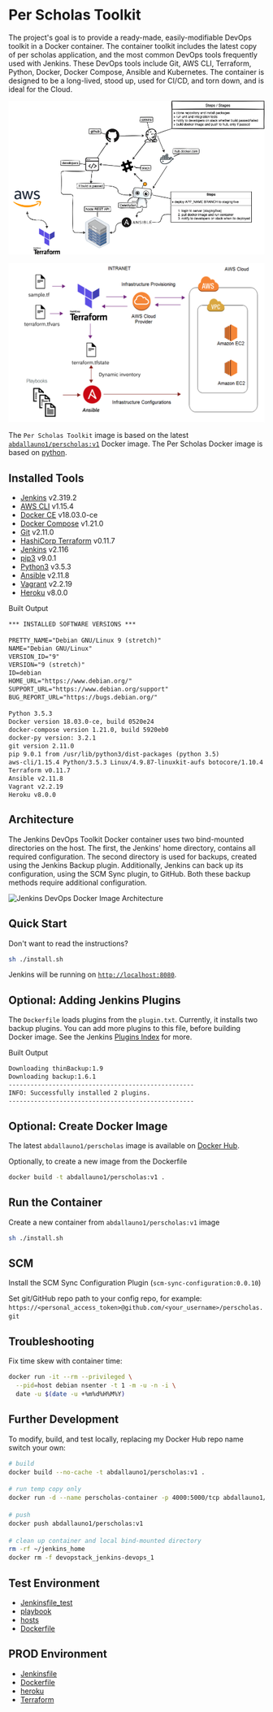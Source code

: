 # Per Scholas Toolkit

The project's goal is to provide a ready-made, easily-modifiable DevOps toolkit in a Docker container. The container toolkit includes the latest copy of per scholas application,  and the most common DevOps tools frequently used with Jenkins. These DevOps tools include Git, AWS CLI, Terraform, Python, Docker, Docker Compose, Ansible and Kubernetes. The container is designed to be a long-lived, stood up, used for CI/CD, and torn down, and is ideal for the Cloud.

![Jenkins UI Preview](pics/devops.jpg)

![Jenkins UI Preview](pics/project.jpg)

The `Per Scholas Toolkit` image is based on the latest [`abdallauno1/perscholas:v1`](https://hub.docker.com/repository/docker/abdallauno1/perscholas) Docker image. The Per Scholas Docker image is based on [python](https://www.python.org/).

## Installed Tools

- [Jenkins](https://www.jenkins.io/) v2.319.2
- [AWS CLI](https://aws.amazon.com/cli/) v1.15.4
- [Docker CE](https://docker.com/) v18.03.0-ce
- [Docker Compose](https://docs.docker.com/compose/) v1.21.0
- [Git](https://git-scm.com/) v2.11.0
- [HashiCorp Terraform](https://www.terraform.io/) v0.11.7
- [Jenkins](https://jenkins.io/) v2.116
- [pip3](https://pip.pypa.io/en/stable/#) v9.0.1
- [Python3](https://www.python.org/) v3.5.3
- [Ansible](https://www.ansible.com/) v2.11.8
- [Vagrant](https://www.vagrantup.com/) v2.2.19
- [Heroku](https://id.heroku.com/login) v8.0.0

Built Output

```text
*** INSTALLED SOFTWARE VERSIONS ***

PRETTY_NAME="Debian GNU/Linux 9 (stretch)"
NAME="Debian GNU/Linux"
VERSION_ID="9"
VERSION="9 (stretch)"
ID=debian
HOME_URL="https://www.debian.org/"
SUPPORT_URL="https://www.debian.org/support"
BUG_REPORT_URL="https://bugs.debian.org/"

Python 3.5.3
Docker version 18.03.0-ce, build 0520e24
docker-compose version 1.21.0, build 5920eb0
docker-py version: 3.2.1
git version 2.11.0
pip 9.0.1 from /usr/lib/python3/dist-packages (python 3.5)
aws-cli/1.15.4 Python/3.5.3 Linux/4.9.87-linuxkit-aufs botocore/1.10.4
Terraform v0.11.7
Ansible v2.11.8
Vagrant v2.2.19
Heroku v8.0.0
```

## Architecture

The Jenkins DevOps Toolkit Docker container uses two bind-mounted directories on the host. The first, the Jenkins' home directory, contains all required configuration. The second directory is used for backups, created using the Jenkins Backup plugin. Additionally, Jenkins can back up its configuration, using the SCM Sync plugin, to GitHub. Both these backup methods require additional configuration.

![Jenkins DevOps Docker Image Architecture](https://github.com/garystafford/jenkins-devops/blob/master/pics/architecture.png)

## Quick Start

Don't want to read the instructions?

```bash
sh ./install.sh
```

Jenkins will be running on [`http://localhost:8080`](http://localhost:8080).

## Optional: Adding Jenkins Plugins

The `Dockerfile` loads plugins from the `plugin.txt`. Currently, it installs two backup plugins. You can add more plugins to this file, before building Docker image. See the Jenkins [Plugins Index](https://plugins.jenkins.io/) for more.

Built Output

```text
Downloading thinBackup:1.9
Downloading backup:1.6.1
---------------------------------------------------
INFO: Successfully installed 2 plugins.
---------------------------------------------------
```

## Optional: Create Docker Image

The latest `abdallauno1/perscholas` image is available on [Docker Hub](https://hub.docker.com/r/garystafford/jenkins-devops/).

Optionally, to create a new image from the Dockerfile

```bash
docker build -t abdallauno1/perscholas:v1 .
```

## Run the Container

Create a new container from `abdallauno1/perscholas:v1` image

```bash
sh ./install.sh
```

## SCM

Install the SCM Sync Configuration Plugin (`scm-sync-configuration:0.0.10`)

Set git/GitHub repo path to your config repo, for example: `https://<personal_access_token>@github.com/<your_username>/perscholas.git`


## Troubleshooting

Fix time skew with container time:

```bash
docker run -it --rm --privileged \
  --pid=host debian nsenter -t 1 -m -u -n -i \
  date -u $(date -u +%m%d%H%M%Y)
```

## Further Development

To modify, build, and test locally, replacing my Docker Hub repo name switch your own:

```bash
# build
docker build --no-cache -t abdallauno1/perscholas:v1 .

# run temp copy only
docker run -d --name perscholas-container -p 4000:5000/tcp abdallauno1/perscholas:v1

# push
docker push abdallauno1/perscholas:v1

# clean up container and local bind-mounted directory
rm -rf ~/jenkins_home
docker rm -f devopstack_jenkins-devops_1
```
##  Test Environment

- [Jenkinsfile_test](Jenkinsfile_test)
- [playbook](playbook.yml)
- [hosts](hosts)
- [Dockerfile](Dockerfile)
## PROD Environment

- [Jenkinsfile](Jenkinsfile)
- [Dockerfile](Dockerfile)
- [heroku](Procfile)
- [Terraform](main.tf)
